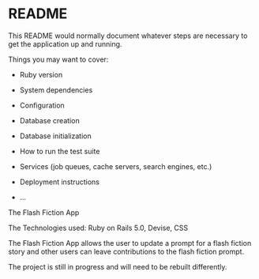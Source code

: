 # README

This README would normally document whatever steps are necessary to get the
application up and running.

Things you may want to cover:

* Ruby version

* System dependencies

* Configuration

* Database creation

* Database initialization

* How to run the test suite

* Services (job queues, cache servers, search engines, etc.)

* Deployment instructions

* ...

The Flash Fiction App

The Technologies used: Ruby on Rails 5.0, Devise, CSS

The Flash Fiction App allows the user to update a prompt for a flash 
fiction story and other users can leave contributions to the 
flash fiction prompt. 

The project is still in progress and will need to be rebuilt differently. 
